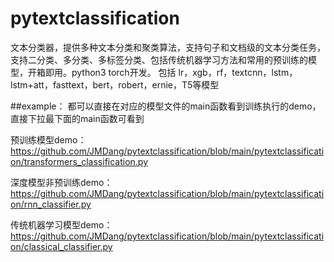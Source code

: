 # pytextclassification
文本分类器，提供多种文本分类和聚类算法，支持句子和文档级的文本分类任务，支持二分类、多分类、多标签分类、包括传统机器学习方法和常用的预训练的模型，开箱即用。python3 torch开发。
包括 lr，xgb，rf，textcnn，lstm，lstm+att，fasttext，bert，robert，ernie，T5等模型


##example：
都可以直接在对应的模型文件的main函数看到训练执行的demo，直接下拉最下面的main函数可看到
 
  预训练模型demo：
    https://github.com/JMDang/pytextclassification/blob/main/pytextclassification/transformers_classification.py
  
  深度模型非预训练demo：
    https://github.com/JMDang/pytextclassification/blob/main/pytextclassification/rnn_classifier.py

  传统机器学习模型demo：
    https://github.com/JMDang/pytextclassification/blob/main/pytextclassification/classical_classifier.py
